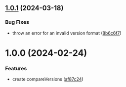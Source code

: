 ## [1.0.1](https://github.com/bchelkowski/compare-versions-roku/compare/v1.0.0...v1.0.1) (2024-03-18)


### Bug Fixes

* throw an error for an invalid version format ([8b6c6f7](https://github.com/bchelkowski/compare-versions-roku/commit/8b6c6f72e9faef92046b54619fd2c8aa0f166a9e))

# 1.0.0 (2024-02-24)


### Features

* create compareVersions ([af87c24](https://github.com/bchelkowski/compare-versions-roku/commit/af87c24473edd6e10a5bae20886f82d833bce904))
